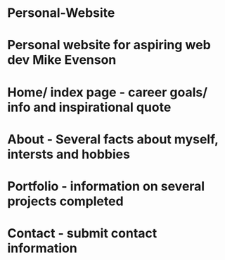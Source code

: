 # Personal-Website
# Personal website for aspiring web dev Mike Evenson
# Home/ index page - career goals/ info and inspirational quote
# About - Several facts about myself, intersts and hobbies
# Portfolio - information on several projects completed
# Contact - submit contact information